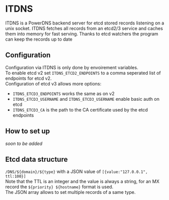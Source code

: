 # ITDNS
ITDNS is a PowerDNS backend server for etcd stored records listening on a unix socket. ITDNS fetches all records from an etcd2/3
service and caches them into memory for fast serving. Thanks to etcd watchers the program can keep the records up to date

## Configuration
Configuration via ITDNS is only done by envoirement variables.  
To enable etcd v2 set `ITDNS_ETCD2_ENDPOINTS` to a comma seperated list of endpoints for etcd v2.  
Configuration of etcd v3 allows more options:
* `ITDNS_ETCD3_ENDPOINTS` works the same as on v2
* `ITDNS_ETCD3_USERNAME` and `ITDNS_ETCD3_USERNAME` enable basic auth on etcd
* `ITDNS_ETCD3_CA` is the path to the CA certificate used by the etcd endpoints

## How to set up
*soon to be added*

## Etcd data structure
`/DNS/${domain}/${type}` with a JSON value of `[{value:"127.0.0.1", ttl:100}]`  
Note that the TTL is an integer and the value is always a string, for an MX record the `${priority} ${hostname}` format is used.  
The JSON array allows to set multiple records of a same type.

